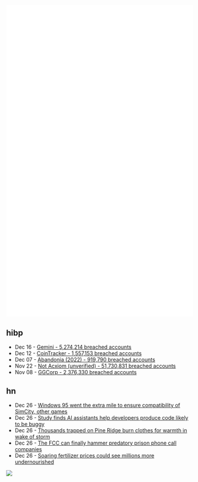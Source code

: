 ![Metrics](https://raw.githubusercontent.com/phixion/phixion/master/metrics.svg)

## hibp

<!--
for https://github.com/phixion/phixion/blob/main/.github/workflows/feeds.yml
-->
<!--START_SECTION:haveibeenpwnd-->
- Dec 16 - [Gemini - 5,274,214 breached accounts](https://haveibeenpwned.com/PwnedWebsites#Gemini)
- Dec 12 - [CoinTracker - 1,557,153 breached accounts](https://haveibeenpwned.com/PwnedWebsites#CoinTracker)
- Dec 07 - [Abandonia (2022) - 919,790 breached accounts](https://haveibeenpwned.com/PwnedWebsites#Abandonia2022)
- Nov 22 - [Not Acxiom (unverified) - 51,730,831 breached accounts](https://haveibeenpwned.com/PwnedWebsites#NotAcxiom)
- Nov 08 - [GGCorp - 2,376,330 breached accounts](https://haveibeenpwned.com/PwnedWebsites#GGCorp)
<!--END_SECTION:haveibeenpwnd-->

## hn

<!--
for https://github.com/phixion/phixion/blob/main/.github/workflows/feeds.yml
-->
<!--START_SECTION:hn-->
- Dec 26 - [Windows 95 went the extra mile to ensure compatibility of SimCity, other games](https://arstechnica.com/gadgets/2022/10/windows-95-went-the-extra-mile-to-ensure-compatibility-of-simcity-other-games/)
- Dec 26 - [Study finds AI assistants help developers produce code likely to be buggy](https://www.theregister.com/2022/12/21/ai_assistants_bad_code/)
- Dec 26 - [Thousands trapped on Pine Ridge burn clothes for warmth in wake of storm](https://www.argusleader.com/story/news/nation/2022/12/23/thousands-trapped-on-pine-ridge-burn-clothes-for-warmth-in-wake-of-storm/69752694007/)
- Dec 26 - [The FCC can finally hammer predatory prison phone call companies](https://techcrunch.com/2022/12/22/the-fcc-can-finally-hammer-predatory-prison-phonecall-companies-thanks-to-just-passed-bill/)
- Dec 26 - [Soaring fertilizer prices could see millions more undernourished](https://phys.org/news/2022-12-soaring-fertilizer-prices-millions-undernourished.html)
<!--END_SECTION:hn-->

<!--
for https://yhype.me
-->
![](https://hit.yhype.me/github/profile?user_id=13013670)
